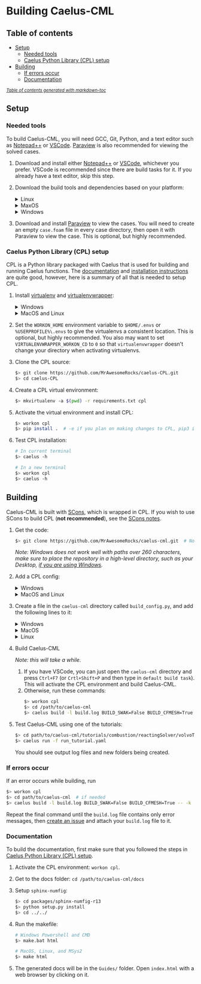 # Building Caelus-CML

## Table of contents

- [Setup](#setup)
  - [Needed tools](#needed-tools)
  - [Caelus Python Library (CPL) setup](#caelus-python-library--cpl--setup)
- [Building](#building)
  - [If errors occur](#if-errors-occur)
  - [Documentation](#documentation)

<small><i><a href='http://ecotrust-canada.github.io/markdown-toc/'>Table of contents generated with markdown-toc</a></i></small>

## Setup

### Needed tools

To build Caelus-CML, you will need GCC, Git, Python, and a text editor such as [Notepad++](https://notepad-plus-plus.org) or [VSCode](https://code.visualstudio.com/). [Paraview](https://www.paraview.org/) is also recommended for viewing the solved cases.

1.  Download and install either [Notepad++](https://notepad-plus-plus.org) or [VSCode](https://code.visualstudio.com/), whichever you prefer. VSCode is recommended since there are build tasks for it. If you already have a text editor, skip this step.
2.  Download the build tools and dependencies based on your platform:

    <details><summary>Linux</summary>
    Run the following command:

    ```sh
    $> sudo apt install \
         git build-essential \
         flex bison \
         zlib1g-dev libopenmpi-dev libcgal-dev \
         libptscotch-dev libscotch-dev \
         python3 python3-pip
    ```

    </details>

    <details><summary>MaxOS</summary>

    Clang comes with the developer tools package, just open a terminal and type `clang`, then click install on the popup. Alternatively, you could download XCode.

    You also have to download and install OpenMPI:

    ```sh
    $> wget https://download.open-mpi.org/release/open-mpi/v4.1/openmpi-4.1.1.tar.bz2
    $> tar xf openmpi-4.1.1.tar.bz2
    $> cd openmpi-4.1.1
    $> ./configure --prefix=/opt/openmpi 2>&1 | tee config.out
    $> make -j 8 2>&1 | tee make.out
    $> sudo make install 2>&1 | tee install.out
    $> echo "export PATH=/opt/openmpi/bin:$PATH" >> ~/.bashrc

    # Now open a new shell
    $> opmi_info
    # should give output
    ```

    </details>

    <details><summary>Windows</summary>

    1.  Download and install [MSys2](https://www.msys2.org/). Select the default options in the installer. After the installer has finished, open MSys and run:

        ```sh
        $> pacman -Syu

        $> pacman -Su
        ```

        This is all detailed on the front page of the MSys2 site.

        <details><summary>Windows Terminal</summary>
        MSys2 adds 3 new shells, which, combined with the 2 shells Windows comes with, means that you have 5 shells on your computer. To help manage those, you may want to download Windows Terminal (https://aka.ms/terminal) and add the sample config.

        <details><summary>Sample Config</summary>

        ```json
        {
            "commandline": "C:/msys64/msys2_shell.cmd -defterm -here -no-start -mingw64",
            "guid": "{17da3cac-b318-431e-8a3e-7fcdefe6d114}",
            "hidden": false,
            "icon": "C:/msys64/mingw64.ico",
            "name": "MINGW64 / MSYS2",
        },
        {
            "commandline": "C:/msys64/msys2_shell.cmd -defterm -here -no-start -mingw32",
            "guid": "{2d51fdc4-a03b-4efe-81bc-722b7f6f3820}",
            "icon": "C:/msys64/mingw32.ico",
            "name": "MINGW32 / MSYS2",
        },
        {
            "commandline": "C:/msys64/msys2_shell.cmd -defterm -here -no-start -msys",
            "guid": "{71160544-14d8-4194-af25-d05feeac7233}",
            "icon": "C:/msys64/msys2.ico",
            "name": "MSYS / MSYS2",
        }
        ```

        </details>
        </details>

    2.  Download and install the needed packages for building:

        ```sh
        $> pacman -S --needed base-devel mingw-w64-x86_64-toolchain

        $> pacman -S mingw-w64-x86_64-msmpi
        ```

    3.  Download and install Git. This can be done in one of 2 ways:
        1. Just add the Git package: `pacman -S git`. _Note: this is slower, since it requires a compatibility layer._
        2. Install inside MSys2 Proper (**recommended**):
           1. Download `winpty` for better use of certain applications in MSys2: `pacman -S winpty`.
           2. Follow the directions in [this guide](https://github.com/git-for-windows/git/wiki/Install-inside-MSYS2-proper).
           3. Close all MSys2 windows after the `git-extra` step, but **DO NOT** open any new ones.
           4. Open the `C:\msys64\etc\profile.d` folder, and delete the `git-prompt.sh` and `git-sdk.sh` files. These will change your prompt and make it into a Git-for-Windows development environment, and are therefore unneeded.
           5. Add `C:\msys64\cmd` to your PATH.
    4.  Download and install the version of MS-MPI from [here](https://docs.microsoft.com/en-us/message-passing-interface/microsoft-mpi-release-notes) matching the version of the [MSys2 package](https://packages.msys2.org/package/mingw-w64-x86_64-msmpi?repo=mingw64) installed earlier.
    5.  Download and install [Python](https://python.org/). Make sure to check the box to add it to your PATH and disable the `MAX_PATH` limit.
    6.  Add the `C:\msys64\mingw64\bin` directory to your PATH.
    </details>

3.  Download and install [Paraview](https://www.paraview.org/) to view the cases. You will need to create an empty `case.foam` file in every case directory, then open it with Paraview to view the case. This is optional, but highly recommended.

### Caelus Python Library (CPL) setup

CPL is a Python library packaged with Caelus that is used for building and running Caelus functions. The [documentation](http://caelus.readthedocs.io/en/latest) and [installation instructions](http://caelus.readthedocs.io/en/latest/user/installation.html) are quite good, however, here is a summary of all that is needed to setup CPL.

1. Install [virtualenv](https://virtualenv.pypa.io/en/latest/) and [virtualenvwrapper](https://virtualenvwrapper.readthedocs.io/en/latest/):
   <details><summary>Windows</summary>

   ```ps
   $> pip install virtualenv; `
        git clone https://github.com/regisf/virtualenvwrapper-powershell.git; `
        cd virtualenvwrapper-powershell; `
        ./Install.ps1; `
        cd ..; `
        Remove-Item -Recurse -Force virtualenvwrapper-powershell
   ```

   </details>

   <details><summary>MacOS and Linux</summary>

   ```sh
   $> pip3 install virtualenv virtualenvwrapper \
        && echo "source /usr/local/bin/virtualenvwrapper.sh" >> .bashrc
   ```

    </details>

2. Set the `WORKON_HOME` environment variable to `$HOME/.envs` or `%USERPROFILE%\.envs` to give the virtualenvs a consistent location. This is optional, but highly recommended. You also may want to set `VIRTUALENVWRAPPER_WORKON_CD` to `0` so that `virtualenvwrapper` doesn't change your directory when activating virtualenvs.

3. Clone the CPL source:
   ```sh
   $> git clone https://github.com/MrAwesomeRocks/caelus-CPL.git
   $> cd caelus-CPL
   ```
4. Create a CPL virtual environment:
   ```sh
   $> mkvirtualenv -a $(pwd) -r requirements.txt cpl
   ```
5. Activate the virtual environment and install CPL:
   ```sh
   $> workon cpl
   $> pip install .  # -e if you plan on making changes to CPL, pip3 if not on Windows
   ```
6. Test CPL installation:

   ```sh
   # In current terminal
   $> caelus -h

   # In a new terminal
   $> workon cpl
   $> caelus -h
   ```

## Building

Caelus-CML is built with [SCons](https://scons.org/), which is wrapped in CPL. If you wish to use SCons to build CPL (**not recommended**), see the [SCons notes](./scons_notes.md).

1.  Get the code:
    ```sh
    $> git clone https://github.com/MrAwesomeRocks/caelus-cml.git  # Note: will take a while
    ```
    _Note: Windows does not work well with paths over 260 characters, make sure to place the repository in a high-level directory, such as your Desktop, <u>if you are using Windows</u>._
2.  Add a CPL config:
    <details><summary>Windows</summary>

    Create the file `%APPDATA%/caelus/caelus.yaml` and add this text to it:

    ```yaml
    # -*- mode: yaml -*-
    #
    # CPL configuration file
    #

    # Root CPL configuration node
    caelus:
      # Control logging of CPL library
      logging:
        log_to_file: true
        log_file: "%USERPROFILE%\\Caelus\\cpl.log"

      # Configuration for Caelus CML
      caelus_cml:
        # "latest" chooses the latest version available.
        default: "latest"

        versions:
          - version: "9.04"
            path: "C:\\path\\to\\caelus-cml\\"
    ```

    </details>

    <details><summary>MacOS and Linux</summary>

    Create the file `~/.caelus/caelus.yaml` and add this text to it:

    ```yaml
    # -*- mode: yaml -*-
    #
    # CPL configuration file
    #

    # Root CPL configuration node
    caelus:
      # Control logging of CPL library
      logging:
        log_to_file: true
        log_file: "~/Caelus/cpl.log"

      # Configuration for Caelus CML
      caelus_cml:
        # "latest" chooses the latest version available.
        default: "latest"

        versions:
          - version: "9.04"
            path: "/path/to/caelus-cml"
    ```

    </details>

3.  Create a file in the `caelus-cml` directory called `build_config.py`, and add the following lines to it:
    <details><summary>Windows</summary>

    ```py
    """
    Caelus configuration file
    """

    PROJECT_NAME = "Caelus"
    PROJECT_VERSION = "9.04"

    CC = "gcc"
    CXX = "g++"
    OMP = True
    BUILD_TYPE = "Opt"
    BUILD_ARCH = "64"
    PRECISION = "DP"

    MPI_LIB_NAME = 'msmpi'
    MPI_LIB_PATH = 'C:\\msys64\\mingw64\\lib'
    MPI_INC_PATH = 'C:\\msys64\\mingw64\\include'
    ```

    </details>

    <details><summary>MacOS</summary>

    ```py
    """
    Caelus configuration file
    """

    PROJECT_NAME = "Caelus"
    PROJECT_VERSION = "9.04"

    CC = "clang"
    CXX = "clang++"
    OMP = True
    BUILD_TYPE = "Opt"
    BUILD_ARCH = "64"
    PRECISION = "DP"

    MPI_LIB_NAME = 'mpi'
    MPI_LIB_PATH = '/opt/openmpi/lib'
    MPI_INC_PATH = '/opt/openmpi/include'
    ```

    </details>

    <details><summary>Linux</summary>

    ```py
    """
    Caelus configuration file
    """

    PROJECT_NAME = "Caelus"
    PROJECT_VERSION = "9.04"

    CC = "gcc"
    CXX = "g++"
    OMP = True
    BUILD_TYPE = "Opt"
    BUILD_ARCH = "64"
    PRECISION = "DP"

    MPI_LIB_NAME = 'mpi'
    MPI_LIB_PATH = '/usr/lib/openmpi/lib'
    MPI_INC_PATH = '/usr/lib/openmpi/include
    ```

    </details>

4.  Build Caelus-CML

    _Note: this will take a while._

    1. If you have VSCode, you can just open the `caelus-cml` directory and press `Ctrl+F7` (or `Crtl+Shift+P` and then type in `default build task`). This will activate the CPL environment and build Caelus-CML.
    2. Otherwise, run these commands:
       ```sh
       $> workon cpl
       $> cd /path/to/caelus-cml
       $> caelus build -l build.log BUILD_SWAK=False BUILD_CFMESH=True  # swak causes a build error
       ```

5.  Test Caelus-CML using one of the tutorials:
    ```sh
    $> cd path/to/caelus-cml/tutorials/combustion/reactingSolver/volvoTestCase
    $> caelus run -f run_tutorial.yaml
    ```
    You should see output log files and new folders being created.

### If errors occur

If an error occurs while building, run

```sh
$> workon cpl
$> cd path/to/caelus-cml  # if needed
$> caelus build -l build.log BUILD_SWAK=False BUILD_CFMESH=True -- -k
```

Repeat the final command until the `build.log` file contains only error messages, then [create an issue](https://www.github.com/MrAwesomeRocks/caelus-cml/issues) and attach your `build.log` file to it.

### Documentation

To build the documentation, first make sure that you followed the steps in [Caelus Python Library (CPL) setup](#caelus-python-library--cpl--setup).

1. Activate the CPL environment: `workon cpl`.
2. Get to the docs folder: `cd /path/to/caelus-cml/docs`
3. Setup `sphinx-numfig`:
   ```sh
   $> cd packages/sphinx-numfig-r13
   $> python setup.py install
   $> cd ../../
   ```
4. Run the makefile:

   ```sh
   # Windows Powershell and CMD
   $> make.bat html

   # MacOS, Linux, and MSys2
   $> make html
   ```

5. The generated docs will be in the `Guides/` folder. Open `index.html` with a web browser by clicking on it.
